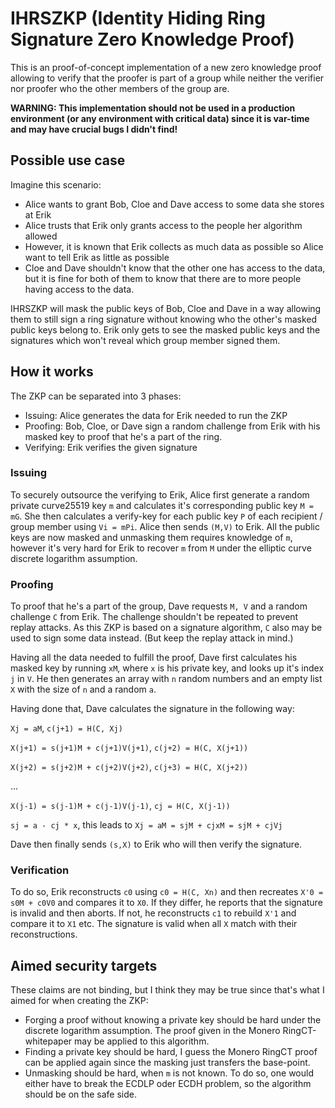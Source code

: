 # IHRSZKP (Identity Hiding Ring Signature Zero Knowledge Proof)

This is an proof-of-concept implementation of a new zero knowledge proof allowing
to verify that the proofer is part of a group while neither the verifier nor
proofer who the other members of the group are.

**WARNING: This implementation should not be used in a production environment 
(or any environment with critical data) since it is var-time and may have crucial bugs I didn't find!**

## Possible use case

Imagine this scenario:

 - Alice wants to grant Bob, Cloe and Dave access to some data she stores at Erik
 - Alice trusts that Erik only grants access to the people her algorithm allowed
 - However, it is known that Erik collects as much data as possible so Alice want to tell Erik as little as possible
 - Cloe and Dave shouldn't know that the other one has access to the data, but it is fine for both of them to know that there are to more people having access to the data.
 
IHRSZKP will mask the public keys of Bob, Cloe and Dave in a way allowing them to still sign a ring signature without knowing
who the other's masked public keys belong to. Erik only gets to see the masked public keys and the signatures which won't
reveal which group member signed them.

## How it works

The ZKP can be separated into 3 phases:

- Issuing: Alice generates the data for Erik needed to run the ZKP
- Proofing: Bob, Cloe, or Dave sign a random challenge from Erik with his masked key to proof that he's a part of the ring.
- Verifying: Erik verifies the given signature

### Issuing

To securely outsource the verifying to Erik, Alice first generate a random private curve25519 key
`m` and calculates it's corresponding public key `M = mG`. She then calculates a verify-key for each public key `P` of 
each recipient / group member using `Vi = mPi`. Alice then sends `(M,V)` to Erik. All the public keys are now masked and
unmasking them requires knowledge of `m`, however it's very hard for Erik to recover `m` from `M` under
the elliptic curve discrete logarithm assumption.

### Proofing

To proof that he's a part of the group, Dave requests `M, V` and a random challenge `C` from Erik.
The challenge shouldn't be repeated to prevent replay attacks. As this ZKP is based on a signature algorithm,
`C` also may be used to sign some data instead. (But keep the replay attack in mind.)

Having all the data needed to fulfill the proof, Dave first calculates his masked key by running
`xM`, where `x` is his private key, and looks up it's index `j` in `V`. He then generates an array with `n` random numbers
and an empty list `X` with the size of `n` and a random `a`.

Having done that, Dave calculates the signature in the following way:

`Xj = aM`, `c(j+1) = H(C, Xj)`

`X(j+1) = s(j+1)M + c(j+1)V(j+1)`, `c(j+2) = H(C, X(j+1))`

`X(j+2) = s(j+2)M + c(j+2)V(j+2)`, `c(j+3) = H(C, X(j+2))`

...

`X(j-1) = s(j-1)M + c(j-1)V(j-1)`, `cj = H(C, X(j-1))`

`sj = a - cj * x`, this leads to `Xj = aM = sjM + cjxM = sjM + cjVj`

Dave then finally sends `(s,X)` to Erik who will then verify the signature.

### Verification

To do so, Erik reconstructs `c0` using `c0 = H(C, Xn)` and then recreates `X'0 = s0M + c0V0` and compares it to `X0`.
If they differ, he reports that the signature is invalid and then aborts. If not, he reconstructs `c1` to rebuild `X'1`
and compare it to `X1` etc. The signature is valid when all `X` match with their reconstructions.

## Aimed security targets

These claims are not binding, but I think they may be true since that's what I aimed for when creating the ZKP:

 - Forging a proof without knowing a private key should be hard under the discrete logarithm assumption. The proof given
 in the Monero RingCT-whitepaper may be applied to this algorithm.
 - Finding a private key should be hard, I guess the Monero RingCT proof can be applied again since the masking just
 transfers the base-point.
 - Unmasking should be hard, when `m` is not known. To do so, one would either have to break the ECDLP oder ECDH problem,
 so the algorithm should be on the safe side.

